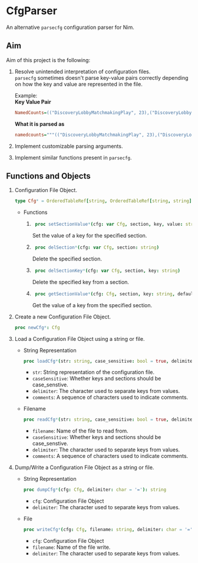 # CfgParser
An alternative `parsecfg` configuration parser for Nim.

## Aim
Aim of this project is the following:

1. Resolve unintended interpretation of configuration files.   
    `parsecfg` sometimes doesn't parse key-value pairs correctly depending on how the key and value are represented in the file.

    Example:  
    **Key Value Pair**
    ```ini
    NamedCounts=(("DiscoveryLobbyMatchmakingPlay", 23),("DiscoveryLobbyMatchmakingPlay_HotfixVer", 0),("lastfrontendflow_Fortnite", 23),("lastfrontendflow_Fortnite_HotfixVer", 0),("UEnableMultiFactorModal::ShouldShowMFASplashScreen", 23),("UEnableMultiFactorModal::ShouldShowMFASplashScreen_HotfixVer", 0),("FrontendContext:ShouldShowSocialImport", 23),("FrontendContext:ShouldShowSocialImport_HotfixVer", 0))
    ```

    **What it is parsed as**
    ```ini
    namedcounts="""(("DiscoveryLobbyMatchmakingPlay", 23),("DiscoveryLobbyMatchmakingPlay_HotfixVer", 0),("lastfrontendflow_Fortnite", 23),("lastfrontendflow_Fortnite_HotfixVer", 0),("UEnableMultiFactorModal::ShouldShowMFASplashScreen", 23),("UEnableMultiFactorModal::ShouldShowMFASplashScreen_HotfixVer", 0),("FrontendContext:ShouldShowSocialImport", 23),("FrontendContext:ShouldShowSocialImport_HotfixVer", 0))"""
    ```

2. Implement customizable parsing arguments.
3. Implement similar functions present in `parsecfg`.


## Functions and Objects

1. Configuration File Object.
    ```nim
    type Cfg* = OrderedTableRef[string, OrderedTableRef[string, string]]
    ```
    - Functions
        1. ```nim
            proc setSectionValue*(cfg: var Cfg, section, key, value: string)
            ```   
            Set the value of a key for the specified section.
        
        2. ```nim
            proc delSection*(cfg: var Cfg, section: string)
            ```
            Delete the specified section.
        
        3. ```nim
            proc delSectionKey*(cfg: var Cfg, section, key: string)
            ```
            Delete the specified key from a section.
                  
        4. ```nim
            proc getSectionValue*(cfg: Cfg, section, key: string, default: string = "")
            ```
            Get the value of a key from the specified section.

2. Create a new Configuration File Object.
    ```nim
    proc newCfg*: Cfg
    ```

3. Load a Configuration File Object using a string or file.

    - String Representation

        ```nim
        proc loadCfg*(str: string, case_sensitive: bool = true, delimiter: char = '=', comments: openArray[char] = [';']): Cfg
        ```
        - `str`: String representation of the configuration file.
        - `caseSensitive`: Whether keys and sections should be case_senstive.
        - `delimiter`: The character used to separate keys from values.
        - `comments`: A sequence of characters used to indicate comments.
    
    - Filename

        ```nim
        proc readCfg*(str: string, case_sensitive: bool = true, delimiter: char = '=', comments: openArray[char] = [';']): Cfg
        ```
        - `filename`: Name of the file to read from.
        - `caseSensitive`: Whether keys and sections should be case_senstive.
        - `delimiter`: The character used to separate keys from values.
        - `comments`: A sequence of characters used to indicate comments.

4. Dump/Write a Configuration File Object as a string or file.

    - String Representation

        ```nim
        proc dumpCfg*(cfg: Cfg, delimiter: char = '='): string
        ```
        - `cfg`: Configuration File Object
        - `delimiter`: The character used to separate keys from values.
    
    - File

        ```nim
        proc writeCfg*(cfg: Cfg, filename: string, delimiter: char = '=')
        ```
        - `cfg`: Configuration File Object
        - `filename`: Name of the file write.
        - `delimiter`: The character used to separate keys from values.
